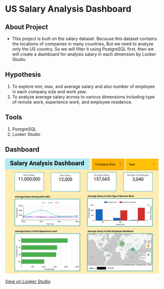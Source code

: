 # US Salary Analysis Dashboard


## About Project
* This project is built on the salary dataset. Because this dataset contains the locations of companies in many countries, But we need to analyze only the US country. So we will filter it using PostgreSQL first, then we will create a dashboard for analysis salary in each dimension by Looker Studio.


## Hypothesis 
1. To explore min, max, and average salary and also number of employee in each company size and work year.
2. To analyze average salary across to various dimensions including type of remote work, experience work, and employee residence.


## Tools 
1. PostgreSQL 
2. Looker Studio


## Dashboard
![US_salary_dashboard.jpg](US_salary_dashboard.jpg)


[View on Looker Studio](https://lookerstudio.google.com/reporting/5c8933cf-d94d-4ec8-85ab-0dc310101103)
